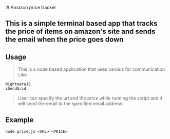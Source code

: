 i# Amazon price tracker

## This is a simple terminal based app that tracks the price of items on amazon's site and sends the email when the price goes down


## Usage

>This is a node based application that uses varoius for communication Like
```
NightmareJS
iSendGrid

```

>User can specify the url and the price while running the script and it will send the email to the specified email address

## Example 

```
node price.js <URL> <PRICE>

```
